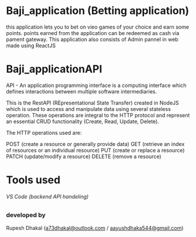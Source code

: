 # Baji_application (Betting application)
this application lets you to bet on vieo games of your choice and earn some points.
points earned from the application can be redeemed as cash via pament gateway.
This application also consists of Admin pannel in web made using ReactJS 

# Baji_applicationAPI
API - An application programming interface is a computing interface which defines interactions between multiple software intermediaries.

This is the RestAPI (REpresentational State Transfer) created in NodeJS which is used to access 
and manipulate data using several stateless operation. These operations are integral to the HTTP protocol and represent an essential CRUD functionality (Create, Read, Update, Delete).

The HTTP operations used are:

POST (create a resource or generally provide data)
GET (retrieve an index of resources or an individual resource)
PUT (create or replace a resource)
PATCH (update/modify a resource)
DELETE (remove a resource)

# Tools used
###### VS Code (backend API handeling)

### developed by 
Rupesh Dhakal (a73dhakal@outlook.com / aayushdhaka544@gmail.com)
